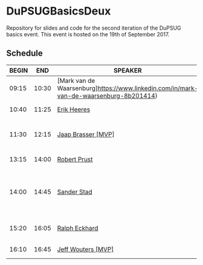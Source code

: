 # DuPSUGBasicsDeux
Repository for slides and code for the second iteration of the DuPSUG basics event. This event is hosted on the 19th of September 2017.

## Schedule
BEGIN | END | SPEAKER | TITLE
------|-----|---------|------
09:15 | 10:30 | [Mark van de Waarsenburg]https://www.linkedin.com/in/mark-van-de-waarsenburg-8b201414) | Powershell basics
10:40 | 11:25 | [Erik Heeres](https://twitter.com/EJHeeres) | Powershell Remoting
11:30 | 12:15 | [Jaap Brasser \[MVP\]](https://twitter.com/jaap_brasser) | Manage your infrastructure with PowerShell
13:15 | 14:00 | [Robert Prust](https://twitter.com/r_prust) | Improving your scripts
14:00 | 14:45 | [Sander Stad](https://twitter.com/sqlstad) | DBAtools – PowerShell and SQL Server Working Together
15:20 | 16:05 | [Ralph Eckhard](https://twitter.com/ralpje) | Powershell for Office 365 Administrators
16:10 | 16:45 | [Jeff Wouters \[MVP\]](https://twitter.com/JeffWouters) | Tips and tricks
